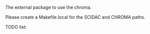 The external package to use the chroma.

Please create a Makefile.local for the SCIDAC and CHROMA paths.


TODO list:






